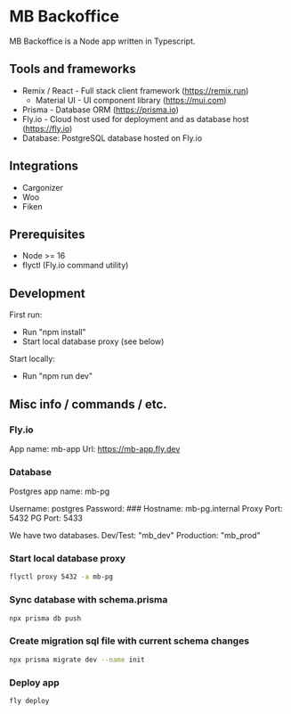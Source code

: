 # MB Backoffice

MB Backoffice is a Node app written in Typescript. 

## Tools and frameworks
- Remix / React - Full stack client framework (https://remix.run)
  - Material UI - UI component library (https://mui.com) 
- Prisma - Database ORM (https://prisma.io)
- Fly.io - Cloud host used for deployment and as database host (https://fly.io)
- Database: PostgreSQL database hosted on Fly.io

## Integrations
  - Cargonizer
  - Woo
  - Fiken

## Prerequisites
- Node >= 16
- flyctl (Fly.io command utility)

## Development
First run:
- Run "npm install"
- Start local database proxy (see below)

Start locally:
- Run "npm run dev"

## Misc info / commands / etc.

### Fly.io
  App name: mb-app
  Url: https://mb-app.fly.dev

### Database
  Postgres app name: mb-pg
  
  Username:   postgres
  Password:   ### 
  Hostname:   mb-pg.internal
  Proxy Port: 5432
  PG Port: 5433

  We have two databases. Dev/Test: "mb_dev" Production: "mb_prod"

### Start local database proxy
```sh
flyctl proxy 5432 -a mb-pg
```

### Sync database with schema.prisma
```sh
npx prisma db push
```

### Create migration sql file with current schema changes
```sh
npx prisma migrate dev --name init
```

### Deploy app
```sh
fly deploy
```
